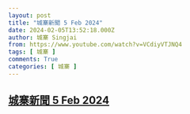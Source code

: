 ```yaml
---
layout: post
title: "城寨新聞 5 Feb 2024"
date: 2024-02-05T13:52:18.000Z
author: 城寨 Singjai
from: https://www.youtube.com/watch?v=VCdiyVTJNQ4
tags: [ 城寨 ]
comments: True
categories: [ 城寨 ]
---
```

<!--1707141138000-->
[城寨新聞 5 Feb 2024](https://www.youtube.com/watch?v=VCdiyVTJNQ4)
------

<div>

</div>

